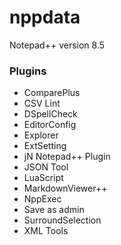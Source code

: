 # nppdata

Notepad++ version 8.5

### Plugins
- ComparePlus
- CSV Lint
- DSpellCheck
- EditorConfig
- Explorer
- ExtSetting
- jN Notepad++ Plugin
- JSON Tool
- LuaScript
- MarkdownViewer++
- NppExec
- Save as admin
- SurroundSelection
- XML Tools
